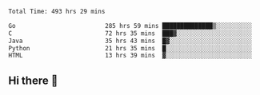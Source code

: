 <!--START_SECTION:waka-->

```txt
Total Time: 493 hrs 29 mins

Go                         285 hrs 59 mins ██████████████▒░░░░░░░░░░   57.91 %
C                          72 hrs 35 mins  ███▓░░░░░░░░░░░░░░░░░░░░░   14.70 %
Java                       35 hrs 43 mins  █▓░░░░░░░░░░░░░░░░░░░░░░░   07.24 %
Python                     21 hrs 35 mins  █░░░░░░░░░░░░░░░░░░░░░░░░   04.37 %
HTML                       13 hrs 39 mins  ▓░░░░░░░░░░░░░░░░░░░░░░░░   02.77 %
```

<!--END_SECTION:waka-->

## Hi there 👋

<!--
**prorok210/prorok210** is a ✨ _special_ ✨ repository because its `README.md` (this file) appears on your GitHub profile.

Here are some ideas to get you started:

- 🔭 I’m currently working on ...
- 🌱 I’m currently learning ...
- 👯 I’m looking to collaborate on ...
- 🤔 I’m looking for help with ...
- 💬 Ask me about ...
- 📫 How to reach me: ...
- 😄 Pronouns: ...
- ⚡ Fun fact: ...
-->

